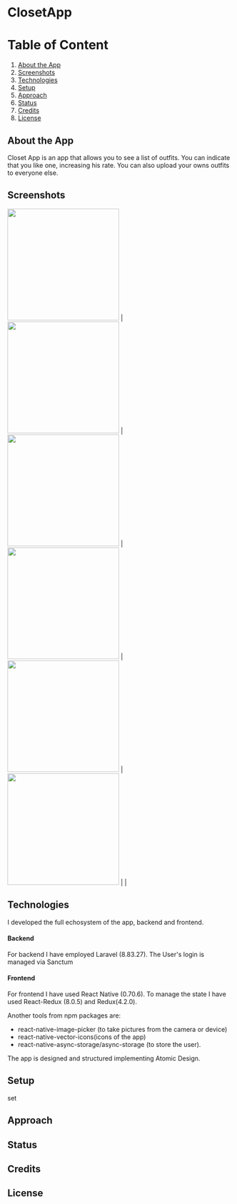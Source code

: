 # ClosetApp


# Table of Content

1. [About the App](#about-the-App)
2. [Screenshots](#screenshots)
3. [Technologies](#technologies)
4. [Setup](#setup)
5. [Approach](#approach)
6. [Status](#status)
7. [Credits](#credits)
8. [License](#license)
## About the App
Closet App is an app that allows you to see a list of outfits. You can indicate that you like one, increasing his rate.
You can also upload your owns outfits to everyone else.
## Screenshots

<img src="https://user-images.githubusercontent.com/17196544/214155622-490fdc9e-49b2-40c2-951c-32905d3d244e.png" width="250"> | <img src="https://user-images.githubusercontent.com/17196544/214155627-e5ef17e8-ccda-4a61-a09b-52f863911dfe.png" width="250"> | <img src="https://user-images.githubusercontent.com/17196544/214155629-9c02b585-cc28-408b-9f7f-6f1512ff07fe.png" width="250"> | <img src="https://user-images.githubusercontent.com/17196544/214155633-f0fde0f1-3f4c-403e-8a15-9a7ce5d1887c.png" width="250">
| <img src="https://user-images.githubusercontent.com/17196544/214155642-6a4cccf2-c771-436f-af4d-c2ff9c275f17.png" width="250"> | <img src="[https://user-images.githubusercontent.com/17196544/214155633-f0fde0f1-3f4c-403e-8a15-9a7ce5d1887c.png](https://user-images.githubusercontent.com/17196544/214155646-e08e5abf-ae4e-441c-959f-a5a02399c23a.png)" width="250"> |   |  


## Technologies
I developed the full echosystem of the app, backend and frontend.

#### Backend

For backend I have employed Laravel (8.83.27). The User's login is managed via Sanctum

#### Frontend

For frontend I have used React Native (0.70.6). To manage the state I have used React-Redux (8.0.5) and Redux(4.2.0). 

Another tools from npm packages are: 
- react-native-image-picker (to take pictures from the camera or device)
-  react-native-vector-icons(icons of the app)
-   react-native-async-storage/async-storage (to store the user). 

The app is designed and structured implementing Atomic Design.
## Setup
set
## Approach
## Status
## Credits
## License

